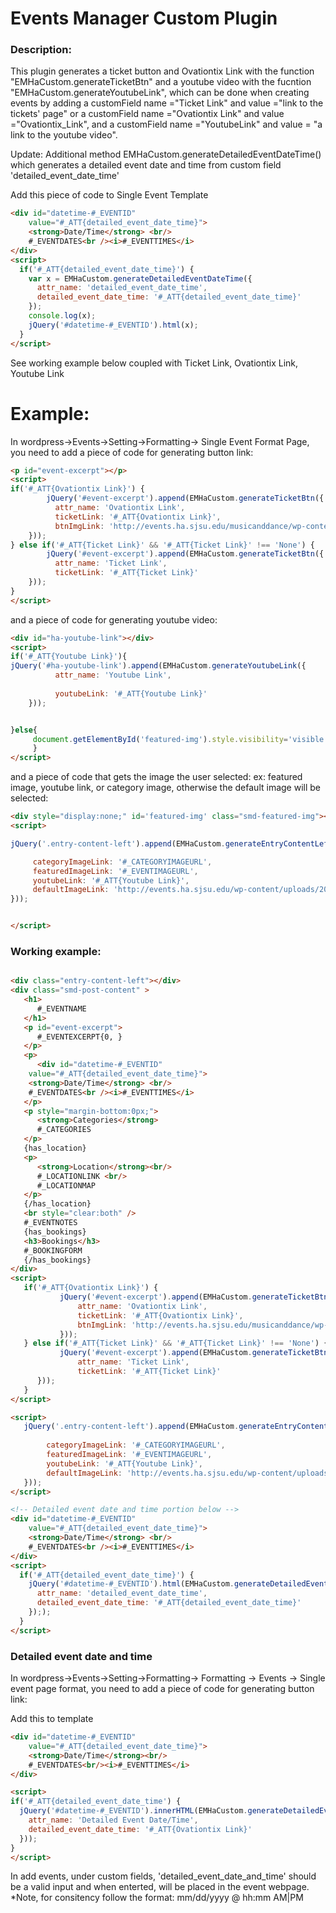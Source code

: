 # Events Manager Custom Plugin
### Description:
This plugin generates a ticket button and Ovationtix Link with the function "EMHaCustom.generateTicketBtn" and a youtube video with the fucntion "EMHaCustom.generateYoutubeLink", which can be done when creating events by adding a customField name ="Ticket Link" and value ="link to the tickets' page" or a customField name ="Ovationtix Link" and value ="Ovationtix_Link", and a customField name ="YoutubeLink" and value = "a link to the youtube video".

Update: Additional method EMHaCustom.generateDetailedEventDateTime() which generates a detailed event date and time from custom field 'detailed_event_date_time'

Add this piece of code to Single Event Template
```html
<div id="datetime-#_EVENTID" 
    value="#_ATT{detailed_event_date_time}">
    <strong>Date/Time</strong> <br/>
    #_EVENTDATES<br /><i>#_EVENTTIMES</i>
</div>
<script>
  if('#_ATT{detailed_event_date_time}') { 
    var x = EMHaCustom.generateDetailedEventDateTime({
      attr_name: 'detailed_event_date_time',
      detailed_event_date_time: '#_ATT{detailed_event_date_time}'
    });
    console.log(x);
    jQuery('#datetime-#_EVENTID').html(x);
  }
</script>
```
See working example below coupled with Ticket Link, Ovationtix Link, Youtube Link
# Example:
In wordpress->Events->Setting->Formatting-> Single Event Format Page, you need to add a piece of code for generating button link:


```html
<p id="event-excerpt"></p>
<script>
if('#_ATT{Ovationtix Link}') { 
        jQuery('#event-excerpt').append(EMHaCustom.generateTicketBtn({
          attr_name: 'Ovationtix Link',
          ticketLink: '#_ATT{Ovationtix Link}',
          btnImgLink: 'http://events.ha.sjsu.edu/musicanddance/wp-content/uploads/sites/6/2016/09/BuyTickets_160px.png'
    }));
} else if('#_ATT{Ticket Link}' && '#_ATT{Ticket Link}' !== 'None') {
        jQuery('#event-excerpt').append(EMHaCustom.generateTicketBtn({
          attr_name: 'Ticket Link',
          ticketLink: '#_ATT{Ticket Link}'
    }));
}
</script>
```
and a piece of code for generating youtube video:
```html
<div id="ha-youtube-link"></div>
<script>
if('#_ATT{Youtube Link}'){
jQuery('#ha-youtube-link').append(EMHaCustom.generateYoutubeLink({
          attr_name: 'Youtube Link',
          
          youtubeLink: '#_ATT{Youtube Link}'
    }));


}else{
     document.getElementById('featured-img').style.visibility='visible';
     }
</script>
```
and a piece of code that gets the image the user selected:
ex: featured image, youtube link, or category image, otherwise the default image will be selected:
```html
<div style="display:none;" id='featured-img' class="smd-featured-img"></div>
<script>

jQuery('.entry-content-left').append(EMHaCustom.generateEntryContentLeft({

     categoryImageLink: '#_CATEGORYIMAGEURL',
     featuredImageLink: '#_EVENTIMAGEURL',
     youtubeLink: '#_ATT{Youtube Link}',
     defaultImageLink: 'http://events.ha.sjsu.edu/wp-content/uploads/2016/09/default_734x408_thumb.png'
}));


</script>
```
### Working example:
```html

<div class="entry-content-left"></div>
<div class="smd-post-content" >
   <h1>
      #_EVENTNAME
   </h1>
   <p id="event-excerpt">
      #_EVENTEXCERPT{0, }
   </p>
   <p>
      <div id="datetime-#_EVENTID" 
    value="#_ATT{detailed_event_date_time}">
    <strong>Date/Time</strong> <br/>
    #_EVENTDATES<br /><i>#_EVENTTIMES</i>
   </p>
   <p style="margin-bottom:0px;">
      <strong>Categories</strong>
      #_CATEGORIES
   </p>
   {has_location}
   <p>
      <strong>Location</strong><br/>
      #_LOCATIONLINK <br/>
      #_LOCATIONMAP
   </p>
   {/has_location}
   <br style="clear:both" />
   #_EVENTNOTES
   {has_bookings}
   <h3>Bookings</h3>
   #_BOOKINGFORM
   {/has_bookings}
</div>
<script>
   if('#_ATT{Ovationtix Link}') { 
           jQuery('#event-excerpt').append(EMHaCustom.generateTicketBtn({
               attr_name: 'Ovationtix Link',
               ticketLink: '#_ATT{Ovationtix Link}',
               btnImgLink: 'http://events.ha.sjsu.edu/musicanddance/wp-content/uploads/sites/6/2016/09/BuyTickets_160px.png'
           }));
   } else if('#_ATT{Ticket Link}' && '#_ATT{Ticket Link}' !== 'None') {
           jQuery('#event-excerpt').append(EMHaCustom.generateTicketBtn({
               attr_name: 'Ticket Link',
               ticketLink: '#_ATT{Ticket Link}'
      }));
   }
</script>

<script>
   jQuery('.entry-content-left').append(EMHaCustom.generateEntryContentLeft({
   
        categoryImageLink: '#_CATEGORYIMAGEURL',
        featuredImageLink: '#_EVENTIMAGEURL',
        youtubeLink: '#_ATT{Youtube Link}',
        defaultImageLink: 'http://events.ha.sjsu.edu/wp-content/uploads/2016/09/default_734x408_thumb.png'
   }));
</script>

<!-- Detailed event date and time portion below -->
<div id="datetime-#_EVENTID" 
    value="#_ATT{detailed_event_date_time}">
    <strong>Date/Time</strong> <br/>
    #_EVENTDATES<br /><i>#_EVENTTIMES</i>
</div>
<script>
  if('#_ATT{detailed_event_date_time}') { 
    jQuery('#datetime-#_EVENTID').html(EMHaCustom.generateDetailedEventDateTime({
      attr_name: 'detailed_event_date_time',
      detailed_event_date_time: '#_ATT{detailed_event_date_time}'
    }););
  }
</script>
```


### Detailed event date and time
In wordpress->Events->Setting->Formatting-> Formatting -> Events -> Single event page format, you need to add a piece of code for generating button link:

Add this to template
```html
<div id="datetime-#_EVENTID" 
    value="#_ATT{detailed_event_date_time}">
    <strong>Date/Time</strong><br/>
    #_EVENTDATES<br/><i>#_EVENTTIMES</i>
</div>

<script>
if('#_ATT{detailed_event_date_time') { 
  jQuery('#datetime-#_EVENTID').innerHTML(EMHaCustom.generateDetailedEventDateTime({
    attr_name: 'Detailed Event Date/Time',
    detailed_event_date_time: '#_ATT{Ovationtix Link}'
  }));
}
</script>
```
In add events, under custom fields, 'detailed_event_date_and_time' should be a valid input and when enterted, will be placed in the event webpage.
*Note, for consitency follow the format:
mm/dd/yyyy @ hh:mm AM|PM